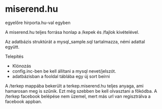 miserend.hu
========
egyelőre hirporta.hu-val egyben

A miserend.hu teljes forrása honlap a /kepek és /fajlok kivételével.

Az adatbázis struktúrát a mysql_sample.sql tartalmazza, némi adattal együtt.

Telepítés
- Klónozás 
- config.inc-ben be kell állítani a mysql nevet/jelszót.
- adatbázisban a fooldal táblába egy új sort beírni

A /terkep mappába bekerült a terkep.miserend.hu teljes anyaga, ami hamarosan meg is szűnik. Ezt még szebben be kell olvasztani a főkódba.
A /terkep facebook belépése nem üzemel, mert más url van regisztrálva a facebook appban.
